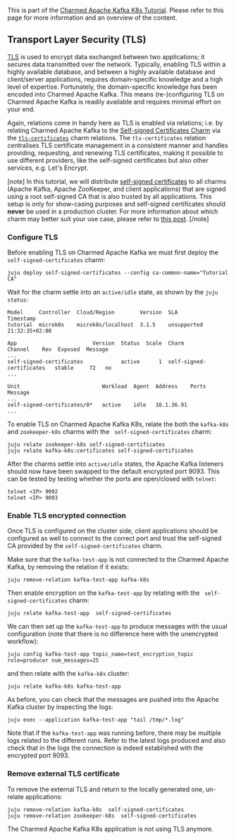 This is part of the [Charmed Apache Kafka K8s Tutorial](/t/charmed-kafka-k8s-documentation-tutorial-overview/11945). Please refer to this page for more information and an overview of the content.

## Transport Layer Security (TLS)

[TLS](https://en.wikipedia.org/wiki/Transport_Layer_Security) is used to encrypt data exchanged between two applications; it secures data transmitted over the network. Typically, enabling TLS within a highly available database, and between a highly available database and client/server applications, requires domain-specific knowledge and a high level of expertise. Fortunately, the domain-specific knowledge has been encoded into Charmed Apache Kafka. This means (re-)configuring TLS on Charmed Apache Kafka is readily available and requires minimal effort on your end.

Again, relations come in handy here as TLS is enabled via relations; i.e. by relating Charmed Apache Kafka to the [Self-signed Certificates Charm](https://charmhub.io/self-signed-certificates) via the [`tls-certificates`](https://github.com/canonical/charm-relation-interfaces/blob/main/interfaces/tls_certificates/v1/README.md) charm relations. The `tls-certificates` relation centralises TLS certificate management in a consistent manner and handles providing, requesting, and renewing TLS certificates, making it possible to use different providers, like the self-signed certificates but also other services, e.g. Let's Encrypt. 

[note]
In this tutorial, we will distribute [self-signed certificates](https://en.wikipedia.org/wiki/Self-signed_certificate) to all charms (Apache Kafka, Apache ZooKeeper, and client applications) that are signed using a root self-signed CA
that is also trusted by all applications. This setup is only for show-casing purposes and self-signed certificates should **never** be used in a production cluster. For more information about which charm may better suit your use case, please refer to [this post](https://charmhub.io/topics/security-with-x-509-certificates).
[/note]

### Configure TLS

Before enabling TLS on Charmed Apache Kafka we must first deploy the `self-signed-certificates` charm:

```shell
juju deploy self-signed-certificates --config ca-common-name="Tutorial CA"
```

Wait for the charm settle into an `active/idle` state, as shown by the `juju status`:

```shell
Model     Controller  Cloud/Region        Version  SLA          Timestamp
tutorial  microk8s    microk8s/localhost  3.1.5    unsupported  21:32:35+02:00

App                        Version  Status  Scale  Charm                      Channel    Rev  Exposed  Message
...
self-signed-certificates            active      1  self-signed-certificates   stable     72   no       
...

Unit                          Workload  Agent  Address    Ports  Message
...
self-signed-certificates/0*   active    idle   10.1.36.91        
...
```

To enable TLS on Charmed Apache Kafka K8s, relate the both the `kafka-k8s` and `zookeeper-k8s` charms with the
` self-signed-certificates` charm:

```shell
juju relate zookeeper-k8s self-signed-certificates
juju relate kafka-k8s:certificates self-signed-certificates
```

After the charms settle into `active/idle` states, the Apache Kafka listeners should now have been swapped to the 
default encrypted port 9093. This can be tested by testing whether the ports are open/closed with `telnet`:

```shell
telnet <IP> 9092 
telnet <IP> 9093
```

### Enable TLS encrypted connection

Once TLS is configured on the cluster side, client applications should be configured as well to connect to the correct port and trust the self-signed CA provided by the `self-signed-certificates` charm. 

Make sure that the `kafka-test-app` is not connected to the Charmed Apache Kafka, by removing the relation if it exists:

```shell
juju remove-relation kafka-test-app kafka-k8s
```

Then enable encryption on the `kafka-test-app` by relating with the ` self-signed-certificates` charm:

```shell
juju relate kafka-test-app  self-signed-certificates
```

We can then set up the `kafka-test-app` to produce messages with the usual configuration (note that there is no difference 
here with the unencrypted workflow):

```shell
juju config kafka-test-app topic_name=test_encryption_topic role=producer num_messages=25
```

and then relate with the `kafka-k8s` cluster:

```shell
juju relate kafka-k8s kafka-test-app
```

As before, you can check that the messages are pushed into the Apache Kafka cluster by inspecting the logs:

```shell
juju exec --application kafka-test-app "tail /tmp/*.log"
```

Note that if the `kafka-test-app` was running before, there may be multiple logs related to the different
runs. Refer to the latest logs produced and also check that in the logs the connection is indeed established 
with the encrypted port 9093. 

### Remove external TLS certificate

To remove the external TLS and return to the locally generated one, un-relate applications:

```shell
juju remove-relation kafka-k8s  self-signed-certificates
juju remove-relation zookeeper-k8s  self-signed-certificates
```

The Charmed Apache Kafka K8s application is not using TLS anymore.